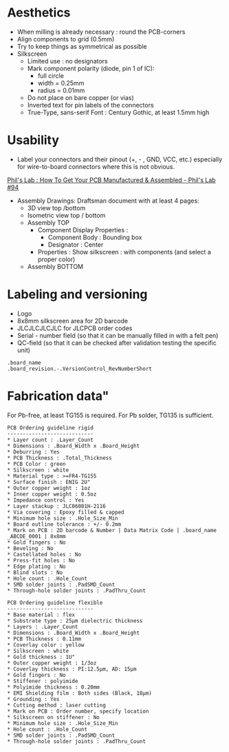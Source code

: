 # Aesthetics
* When milling is already necessary : round the PCB-corners
* Align components to grid (0.5mm)
* Try to keep things as symmetrical as possible
* Silkscreen
  * Limited use : no designators
  * Mark component polarity (diode, pin 1 of IC):
    * full circle
    * width = 0.25mm
    * radius = 0.01mm
  * Do not place on bare copper (or vias)
  * Inverted text for pin labels of the connectors
  * True-Type, sans-serif Font : Century Gothic, at least 1.5mm high

 # Usability
 * Label your connectors and their pinout (+, - , GND, VCC, etc.) especially for wire-to-board connectors where this is not obvious.

 [Phil's Lab : How To Get Your PCB Manufactured & Assembled - Phil's Lab #94](https://youtu.be/PfGJDiz7-TQ?t=1540)
 * Assembly Drawings: Draftsman document with at least 4 pages:
   * 3D view top /bottom
   * Isometric view top / bottom
   * Assembly TOP 
     * Component Display Properties : 
       * Component Body : Bounding box
       * Designator : Center
     * Properties : Show silkscreen : with components (and select a proper color)
   * Assembly BOTTOM

# Labeling and versioning
* Logo
* 8x8mm silkscreen area for 2D barcode
* JLCJLCJLCJLC for JLCPCB order codes
* Serial - number field (so that it can be manually filled in with a felt pen)
* QC-field (so that it can be checked after validation testing the specific unit)
```	
.board_name
.board_revision.-.VersionControl_RevNumberShort
```

# Fabrication data"
For Pb-free, at least TG155 is required.  For Pb solder, TG135 is sufficient.

```
PCB Ordering guideline rigid
----------------------------
* Layer count : .Layer_Count
* Dimensions : .Board_Width x .Board_Height
* Deburring : Yes
* PCB Thickness : .Total_Thickness
* PCB Color : green
* Silkscreen : white
* Material type : >=FR4-TG155
* Surface finish : ENIG 2U"
* Outer copper weight : 1oz
* Inner copper weight : 0.5oz
* Impedance control : Yes
* Layer stackup : JLC06081H-2116
* Via covering : Epoxy filled & capped
* Minimum hole size : .Hole_Size_Min
* Board outline tolerance : +/- 0.2mm
* Mark on PCB : 2D barcode & Number | Data Matrix Code | .board_name _ABCDE_0001 | 8x8mm
* Gold fingers : No
* Beveling : No
* Castellated holes : No
* Press-fit holes : No
* Edge plating : No
* Blind slots : No
* Hole count : .Hole_Count
* SMD solder joints : .PadSMD_Count
* Through-hole solder joints : .PadThru_Count
```	

```
PCB Ordering guideline flexible
----------------------------
* Base material : flex
* Substrate type : 25µm dielectric thickness
* Layers : .Layer_Count
* Dimensions : .Board_Width x .Board_Height
* PCB Thickness : 0.11mm
* Coverlay color : yellow
* Silkscreen : white
* Gold thickness : 1U"
* Outer copper weight : 1/3oz
* Coverlay thickness : PI:12.5µm, AD: 15µm
* Gold fingers : No
* Stiffener : polyimide
* Polyimide thickness : 0.20mm
* EMI Shielding film : Both sides (Black, 18µm)
* Grounding : Yes
* Cutting method : laser cutting
* Mark on PCB : Order number, specify location
* Silkscreen on stiffener : No
* Minimum hole size : .Hole_Size_Min
* Hole count : .Hole_Count
* SMD solder joints : .PadSMD_Count
* Through-hole solder joints : .PadThru_Count
```